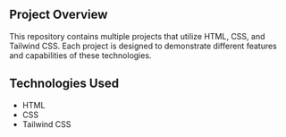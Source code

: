 ## Project Overview

This repository contains multiple projects that utilize HTML, CSS, and Tailwind CSS. Each project is designed to demonstrate different features and capabilities of these technologies.

## Technologies Used

- HTML
- CSS
- Tailwind CSS
